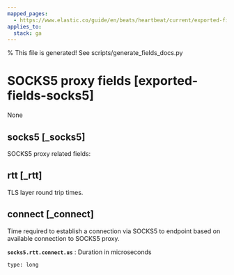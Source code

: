 ```yaml
---
mapped_pages:
  - https://www.elastic.co/guide/en/beats/heartbeat/current/exported-fields-socks5.html
applies_to:
  stack: ga
---
```


% This file is generated! See scripts/generate_fields_docs.py

# SOCKS5 proxy fields [exported-fields-socks5]

None

## socks5 [_socks5]

SOCKS5 proxy related fields:

## rtt [_rtt]

TLS layer round trip times.

## connect [_connect]

Time required to establish a connection via SOCKS5 to endpoint based on available connection to SOCKS5 proxy.

**`socks5.rtt.connect.us`**
:   Duration in microseconds

    type: long


